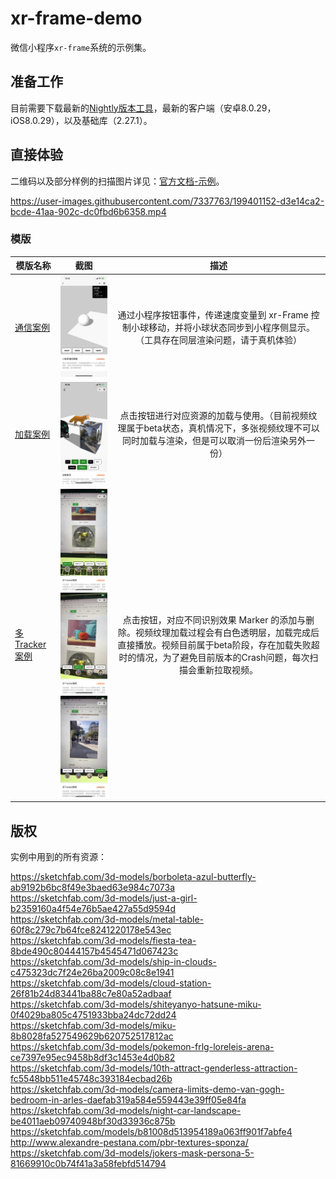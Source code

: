 # xr-frame-demo

微信小程序`xr-frame`系统的示例集。

## 准备工作

目前需要下载最新的[Nightly版本工具](https://developers.weixin.qq.com/miniprogram/dev/devtools/nightly.html)，最新的客户端（安卓8.0.29，iOS8.0.29），以及基础库（2.27.1）。

## 直接体验

二维码以及部分样例的扫描图片详见：[官方文档-示例](https://developers.weixin.qq.com/miniprogram/dev/component/xr-frame/overview/index#示例)。

https://user-images.githubusercontent.com/7337763/199401152-d3e14ca2-bcde-41aa-902c-dc0fbd6b6358.mp4

### 模版

| 模版名称  | 截图           | 描述         |
|----------|:-------------:|:-----------:|
|[通信案例](/miniprogram/pages/template/xr-template-message/) | <img src="screenshot/template-message.jpeg" width="300px" /> | 通过小程序按钮事件，传递速度变量到 xr-Frame 控制小球移动，并将小球状态同步到小程序侧显示。（工具存在同层渲染问题，请于真机体验） |
|[加载案例](/miniprogram/pages/template/xr-template-loading/) | <img src="screenshot/template-loading.png" width="300px" /> | 点击按钮进行对应资源的加载与使用。（目前视频纹理属于beta状态，真机情况下，多张视频纹理不可以同时加载与渲染，但是可以取消一份后渲染另外一份） |
|[多Tracker案例](/miniprogram/pages/template/xr-template-message/) | <img style="display:inline-block" src="screenshot/template-tracker1.png" width="100px" /> <img src="screenshot/template-tracker2.png" style="display:inline-block" width="100px" /> <img src="screenshot/template-tracker3.jpeg" style="display:inline-block" width="100px" /> | 点击按钮，对应不同识别效果 Marker 的添加与删除。视频纹理加载过程会有白色透明层，加载完成后直接播放。视频目前属于beta阶段，存在加载失败超时的情况，为了避免目前版本的Crash问题，每次扫描会重新拉取视频。 |



## 版权

实例中用到的所有资源：

https://sketchfab.com/3d-models/borboleta-azul-butterfly-ab9192b6bc8f49e3baed63e984c7073a  
https://sketchfab.com/3d-models/just-a-girl-b2359160a4f54e76b5ae427a55d9594d  
https://sketchfab.com/3d-models/metal-table-60f8c279c7b64fce8241220178e543ec  
https://sketchfab.com/3d-models/fiesta-tea-8bde490c80444157b4545471d067423c  
https://sketchfab.com/3d-models/ship-in-clouds-c475323dc7f24e26ba2009c08c8e1941  
https://sketchfab.com/3d-models/cloud-station-26f81b24d83441ba88c7e80a52adbaaf  
https://sketchfab.com/3d-models/shiteyanyo-hatsune-miku-0f4029ba805c4751933bba24dc72dd24  
https://sketchfab.com/3d-models/miku-8b8028fa527549629b620752517812ac  
https://sketchfab.com/3d-models/pokemon-frlg-loreleis-arena-ce7397e95ec9458b8df3c1453e4d0b82  
https://sketchfab.com/3d-models/10th-attract-genderless-attraction-fc5548bb511e45748c393184ecbad26b  
https://sketchfab.com/3d-models/camera-limits-demo-van-gogh-bedroom-in-arles-daefab319a584e559443e39ff05e84fa  
https://sketchfab.com/3d-models/night-car-landscape-be4011aeb09740948bf30d33936c875b  
https://sketchfab.com/models/b81008d513954189a063ff901f7abfe4  
http://www.alexandre-pestana.com/pbr-textures-sponza/  
https://sketchfab.com/3d-models/jokers-mask-persona-5-81669910c0b74f41a3a58febfd514794

